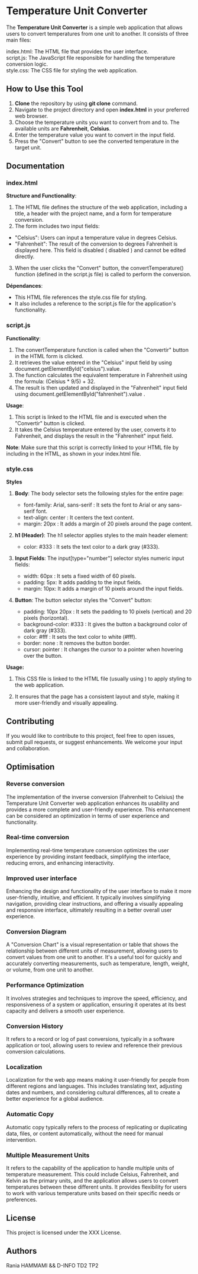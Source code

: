 

# **Temperature Unit Converter**


The **Temperature Unit Converter** is a simple web application that allows users to convert  temperatures from one unit to another.  It consists of three main files:

index.html: The HTML file that provides the user interface.  
script.js: The JavaScript file responsible for handling the temperature conversion logic.  
style.css: The CSS file for styling the web application.

## How to Use this Tool

1. **Clone** the repository by using **git clone** command.
2. Navigate to the project directory and open **index.html** in your preferred web browser.
3. Choose the temperature units you want to convert from and to. The available units are **Fahrenheit**, **Celsius**.
4. Enter the temperature value you want to convert in the input field.
5.   Press the "Convert" button to see the converted temperature in the target unit.

## Documentation


### **index.html**

**Structure and Functionality**:

1. The HTML file defines the structure of the web application, including a title, a header with the project name, and a form for temperature conversion.
2. The form includes two input fields:
-   "Celsius": Users can input a temperature value in degrees Celsius.
-   "Fahrenheit": The result of the conversion to degrees Fahrenheit is displayed here. This field is disabled ( disabled ) and cannot be edited directly.

3. When the user clicks the "Convert" button, the  convertTemperature()  function (defined in the  script.js  file) is called to perform the conversion.

**Dépendances**:
-   This HTML file references the  style.css  file for styling.
-   It also includes a reference to the  script.js  file for the application's functionality.

### **script.js**


**Functionality**:

1. The  convertTemperature  function is called when the "Convertir" button in the HTML form is clicked.
2. It retrieves the value entered in the "Celsius" input field by using  document.getElementById("celsius").value.
3. The function calculates the equivalent temperature in Fahrenheit using the formula:  (Celsius * 9/5) + 32.
4. The result is then updated and displayed in the "Fahrenheit" input field using document.getElementById("fahrenheit").value .

**Usage**:
1.  This script is linked to the HTML file and is executed when the "Convertir" button is clicked.
2.  It takes the Celsius temperature entered by the user, converts it to Fahrenheit, and displays the result in the "Fahrenheit" input field.

**Note**: Make sure that this script is correctly linked to your HTML file by including  <script src="script.js"></script>  in the HTML, as shown in your  index.html  file.

### **style.css**

**Styles**

1.  **Body**: The body  selector sets the following styles for the entire page:

    -   font-family: Arial, sans-serif : It sets the font to Arial or any sans-serif font.
    -   text-align: center : It centers the text content.
    -   margin: 20px : It adds a margin of 20 pixels around the page content.
2.  **h1 (Header)**: The h1 selector applies styles to the main header element:

    -   color: #333 : It sets the text color to a dark gray (#333).
3.  **Input Fields**: The input[type="number"] selector styles numeric input fields:

    -   width: 60px : It sets a fixed width of 60 pixels.
    -   padding: 5px: It adds padding to the input fields.
    -   margin: 10px: It adds a margin of 10 pixels around the input fields.
4.  **Button**: The button selector styles the "Convert" button:

    -   padding: 10px 20px : It sets the padding to 10 pixels (vertical) and 20 pixels (horizontal).
    -   background-color: #333 : It gives the button a background color of dark gray (#333).
    -   color: #fff : It sets the text color to white (#fff).
    -   border: none : It removes the button border.
    -   cursor: pointer : It changes the cursor to a pointer when hovering over the button.

**Usage:**
1.  This CSS file is linked to the HTML file (usually using  <link rel="stylesheet" type="text/css" href="style.css"> ) to apply styling to the web application.

2.  It ensures that the page has a consistent layout and style, making it more user-friendly and visually appealing.




## Contributing

If you would like to contribute to this project, feel free to open issues, submit pull requests, or suggest enhancements. We welcome your input and collaboration.

## Optimisation
### **Reverse conversion**
The implementation of the inverse conversion (Fahrenheit to Celsius) the Temperature Unit Converter web application enhances its usability and provides a more complete and user-friendly experience. This enhancement can be considered an optimization in terms of user experience and functionality.

### **Real-time conversion**
Implementing real-time temperature conversion optimizes the user experience by providing instant feedback, simplifying the interface, reducing errors, and enhancing interactivity.
### **Improved user interface**
Enhancing the design and functionality of the user interface to make it more user-friendly, intuitive, and efficient. It typically involves simplifying navigation, providing clear instructions, and offering a visually appealing and responsive interface, ultimately resulting in a better overall user experience.
### **Conversion Diagram**
A "Conversion Chart" is a visual representation or table that shows the relationship between different units of measurement, allowing users to convert values from one unit to another. It's a useful tool for quickly and accurately converting measurements, such as temperature, length, weight, or volume, from one unit to another.
### **Performance Optimization**
It involves strategies and techniques to improve the speed, efficiency, and responsiveness of a system or application, ensuring it operates at its best capacity and delivers a smooth user experience.
### **Conversion History**

It refers to a record or log of past conversions, typically in a software application or tool, allowing users to review and reference their previous conversion calculations.
### **Localization**
Localization for the web app means making it user-friendly for people from different regions and languages. This includes translating text, adjusting dates and numbers, and considering cultural differences, all to create a better experience for a global audience.
### **Automatic Copy**
Automatic copy typically refers to the process of replicating or duplicating data, files, or content automatically, without the need for manual intervention.
### **Multiple Measurement Units**
It refers to the capability of the application to handle multiple units of temperature measurement. This could include Celsius, Fahrenheit, and Kelvin as the primary units, and the application allows users to convert temperatures between these different units. It provides flexibility for users to work with various temperature units based on their specific needs or preferences.

## License

This project is licensed under the XXX License.

## Authors 

Rania HAMMAMI && D-INFO TD2 TP2 


